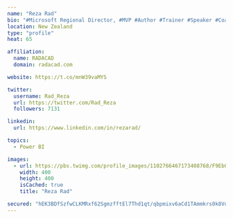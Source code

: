 ```yaml
---
name: "Reza Rad"
bio: "#Microsoft Regional Director, #MVP #Author #Trainer #Speaker #Coach #Consultant #PowerBI "
location: New Zealand
type: "profile"
heat: 65

affiliation:
  name: RADACAD
  domain: radacad.com

website: https://t.co/mnW39vaMYS

twitter:
  username: Rad_Reza
  url: https://twitter.com/Rad_Reza
  followers: 7131

linkedin:
  url: https://www.linkedin.com/in/rezarad/

topics:
  - Power BI

images:
  - url: https://pbs.twimg.com/profile_images/1102766467173408768/F9EbQENa_400x400.png
    width: 400
    height: 400
    isCached: true
    title: "Reza Rad"

secured: "hEK3BDfSzfwCLKMRxf62SgmzfftEl7Thd1qt/qbpmixv6aCd1TAmmkrs0k8VdLq2WSH6D+Guy7Op1CWdLKnY6t6jM1N8xR8GX5EuM0/7FRvMUEQiEZPgKKbrZGue4Tnoe+/H0hXBnSRHLd9lCardihb7js7GEcF13AbEUaW7TFBJzfjVJtPj6EC3ycmeDRakJWWXaUn/ZJeYlARtlm/l7CTY2m5x8DGIONa3OI70dt+w+cREeszxjvXau4QGihZ8alxRUhzy3DRzV4XV4lfx9mFZIJJLaA8cQ+qOpnFNTFX/FisvuD2TbjtcRZrqzsdt994FJ57MeaVZvWVUNbDoxAEYP8hyB1Py9Xgr5vWy68GbFm4A1ZfARezubba0Q1yxK2ePtzc8cJfBHj+VhCIO9lW+gACBJe+6nGxDT6Ai+4M=;WZLG/JlZMXarVVExc0wlnA=="
---
```


